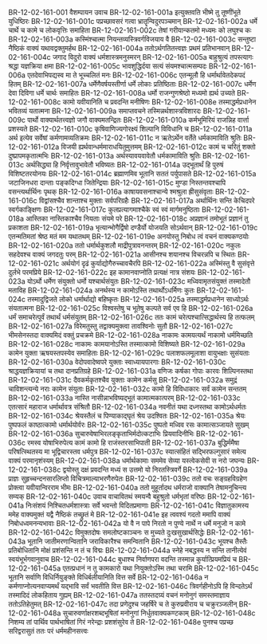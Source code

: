 BR-12-02-161-001  वैशम्पायन उवाच
BR-12-02-161-001a इत्युक्तवति भीष्मे तु तूष्णींभूते युधिष्ठिरः
BR-12-02-161-001c पप्रच्छावसरं गत्वा भ्रातॄन्विदुरपञ्चमान्
BR-12-02-161-002a धर्मे चार्थे च कामे च लोकवृत्तिः समाहिता
BR-12-02-161-002c तेषां गरीयान्कतमो मध्यमः को लघुश्च कः
BR-12-02-161-003a कस्मिंश्चात्मा नियन्तव्यस्त्रिवर्गविजयाय वै
BR-12-02-161-003c सन्तुष्टा नैष्ठिकं वाक्यं यथावद्वक्तुमर्हथ
BR-12-02-161-004a ततोऽर्थगतितत्त्वज्ञः प्रथमं प्रतिभानवान्
BR-12-02-161-004c जगाद विदुरो वाक्यं धर्मशास्त्रमनुस्मरन्
BR-12-02-161-005a बाहुश्रुत्यं तपस्त्यागः श्रद्धा यज्ञक्रिया क्षमा
BR-12-02-161-005c भावशुद्धिर्दया सत्यं संयमश्चात्मसम्पदः
BR-12-02-161-006a एतदेवाभिपद्यस्व मा ते भूच्चलितं मनः
BR-12-02-161-006c एतन्मूलौ हि धर्मार्थावेतदेकपदं हितम्
BR-12-02-161-007a धर्मेणैवर्षयस्तीर्णा धर्मे लोकाः प्रतिष्ठिताः
BR-12-02-161-007c धर्मेण देवा दिविगा धर्मे चार्थः समाहितः
BR-12-02-161-008a धर्मो राजन्गुणश्रेष्ठो मध्यमो ह्यर्थ उच्यते
BR-12-02-161-008c कामो यवीयानिति च प्रवदन्ति मनीषिणः
BR-12-02-161-008e तस्माद्धर्मप्रधानेन भवितव्यं यतात्मना
BR-12-02-161-009a समाप्तवचने तस्मिन्नर्थशास्त्रविशारदः
BR-12-02-161-009c पार्थो वाक्यार्थतत्त्वज्ञो जगौ वाक्यमतन्द्रितः
BR-12-02-161-010a कर्मभूमिरियं राजन्निह वार्त्ता प्रशस्यते
BR-12-02-161-010c कृषिवाणिज्यगोरक्ष्यं शिल्पानि विविधानि च
BR-12-02-161-011a अर्थ इत्येव सर्वेषां कर्मणामव्यतिक्रमः
BR-12-02-161-011c न ऋतेऽर्थेन वर्तेते धर्मकामाविति श्रुतिः
BR-12-02-161-012a विजयी ह्यर्थवान्धर्ममाराधयितुमुत्तमम्
BR-12-02-161-012c कामं च चरितुं शक्तो दुष्प्रापमकृतात्मभिः
BR-12-02-161-013a अर्थस्यावयवावेतौ धर्मकामाविति श्रुतिः
BR-12-02-161-013c अर्थसिद्ध्या हि निर्वृत्तावुभावेतौ भविष्यतः
BR-12-02-161-014a उद्भूतार्थं हि पुरुषं विशिष्टतरयोनयः
BR-12-02-161-014c ब्रह्माणमिव भूतानि सततं पर्युपासते
BR-12-02-161-015a जटाजिनधरा दान्ताः पङ्कदिग्धा जितेन्द्रियाः
BR-12-02-161-015c मुण्डा निस्तन्तवश्चापि वसन्त्यर्थार्थिनः पृथक्
BR-12-02-161-016a काषायवसनाश्चान्ये श्मश्रुला ह्रीसुसंवृताः
BR-12-02-161-016c विद्वांसश्चैव शान्ताश्च मुक्ताः सर्वपरिग्रहैः
BR-12-02-161-017a अर्थार्थिनः सन्ति केचिदपरे स्वर्गकाङ्क्षिणः
BR-12-02-161-017c कुलप्रत्यागमाश्चैके स्वं स्वं मार्गमनुष्ठिताः
BR-12-02-161-018a आस्तिका नास्तिकाश्चैव नियताः संयमे परे
BR-12-02-161-018c अप्रज्ञानं तमोभूतं प्रज्ञानं तु प्रकाशता
BR-12-02-161-019a भृत्यान्भोगैर्द्विषो दण्डैर्यो योजयति सोऽर्थवान्
BR-12-02-161-019c एतन्मतिमतां श्रेष्ठ मतं मम यथातथम्
BR-12-02-161-019e अनयोस्तु निबोध त्वं वचनं वाक्यकण्ठयोः
BR-12-02-161-020a ततो धर्मार्थकुशलौ माद्रीपुत्रावनन्तरम्
BR-12-02-161-020c नकुलः सहदेवश्च वाक्यं जगदतुः परम्
BR-12-02-161-021a आसीनश्च शयानश्च विचरन्नपि च स्थितः
BR-12-02-161-021c अर्थयोगं दृढं कुर्याद्योगैरुच्चावचैरपि
BR-12-02-161-022a अस्मिंस्तु वै सुसंवृत्ते दुर्लभे परमप्रिये
BR-12-02-161-022c इह कामानवाप्नोति प्रत्यक्षं नात्र संशयः
BR-12-02-161-023a योऽर्थो धर्मेण संयुक्तो धर्मो यश्चार्थसंयुतः
BR-12-02-161-023c मध्विवामृतसंयुक्तं तस्मादेतौ मताविह
BR-12-02-161-024a अनर्थस्य न कामोऽस्ति तथार्थोऽधर्मिणः कुतः
BR-12-02-161-024c तस्मादुद्विजते लोको धर्मार्थाद्यो बहिष्कृतः
BR-12-02-161-025a तस्माद्धर्मप्रधानेन साध्योऽर्थः संयतात्मना
BR-12-02-161-025c विश्वस्तेषु च भूतेषु कल्पते सर्व एव हि
BR-12-02-161-026a धर्मं समाचरेत्पूर्वं तथार्थं धर्मसंयुतम्
BR-12-02-161-026c ततः कामं चरेत्पश्चात्सिद्धार्थस्य हि तत्फलम्
BR-12-02-161-027a विरेमतुस्तु तद्वाक्यमुक्त्वा तावश्विनोः सुतौ
BR-12-02-161-027c भीमसेनस्तदा वाक्यमिदं वक्तुं प्रचक्रमे
BR-12-02-161-028a नाकामः कामयत्यर्थं नाकामो धर्ममिच्छति
BR-12-02-161-028c नाकामः कामयानोऽस्ति तस्मात्कामो विशिष्यते
BR-12-02-161-029a कामेन युक्ता ऋषयस्तपस्येव समाहिताः
BR-12-02-161-029c पलाशफलमूलाशा वायुभक्षाः सुसंयताः
BR-12-02-161-030a वेदोपवादेष्वपरे युक्ताः स्वाध्यायपारगाः
BR-12-02-161-030c श्राद्धयज्ञक्रियायां च तथा दानप्रतिग्रहे
BR-12-02-161-031a वणिजः कर्षका गोपाः कारवः शिल्पिनस्तथा
BR-12-02-161-031c दैवकर्मकृतश्चैव युक्ताः कामेन कर्मसु
BR-12-02-161-032a समुद्रं चाविशन्त्यन्ये नराः कामेन संयुताः
BR-12-02-161-032c कामो हि विविधाकारः सर्वं कामेन सन्ततम्
BR-12-02-161-033a नास्ति नासीन्नाभविष्यद्भूतं कामात्मकात्परम्
BR-12-02-161-033c एतत्सारं महाराज धर्मार्थावत्र संश्रितौ
BR-12-02-161-034a नवनीतं यथा दध्नस्तथा कामोऽर्थधर्मतः
BR-12-02-161-034c श्रेयस्तैलं च पिण्याकाद्घृतं श्रेय उदश्वितः
BR-12-02-161-035a श्रेयः पुष्पफलं काष्ठात्कामो धर्मार्थयोर्वरः
BR-12-02-161-035c पुष्पतो मध्विव रसः कामात्सञ्जायते सुखम्
BR-12-02-161-036a सुचारुवेषाभिरलङ्कृताभिर्मदोत्कटाभिः प्रियवादिनीभिः
BR-12-02-161-036c रमस्व योषाभिरुपेत्य कामं कामो हि राजंस्तरसाभिपाती
BR-12-02-161-037a बुद्धिर्ममैषा परिषत्स्थितस्य मा भूद्विचारस्तव धर्मपुत्र
BR-12-02-161-037c स्यात्संहितं सद्भिरफल्गुसारं समेत्य वाक्यं परमानृशंस्यम्
BR-12-02-161-038a धर्मार्थकामाः सममेव सेव्या यस्त्वेकसेवी स नरो जघन्यः
BR-12-02-161-038c द्वयोस्तु दक्षं प्रवदन्ति मध्यं स उत्तमो यो निरतस्त्रिवर्गे
BR-12-02-161-039a प्राज्ञः सुहृच्चन्दनसारलिप्तो विचित्रमाल्याभरणैरुपेतः
BR-12-02-161-039c ततो वचः सङ्ग्रहविग्रहेण प्रोक्त्वा यवीयान्विरराम भीमः
BR-12-02-161-040a ततो मुहूर्तादथ धर्मराजो वाक्यानि तेषामनुचिन्त्य सम्यक्
BR-12-02-161-040c उवाच वाचावितथं स्मयन्वै बहुश्रुतो धर्मभृतां वरिष्ठः
BR-12-02-161-041a निःसंशयं निश्चितधर्मशास्त्राः सर्वे भवन्तो विदितप्रमाणाः
BR-12-02-161-041c विज्ञातुकामस्य ममेह वाक्यमुक्तं यद्वै नैष्ठिकं तच्छ्रुतं मे
BR-12-02-161-041e इह त्ववश्यं गदतो ममापि वाक्यं निबोधध्वमनन्यभावाः
BR-12-02-161-042a यो वै न पापे निरतो न पुण्ये नार्थे न धर्मे मनुजो न कामे
BR-12-02-161-042c विमुक्तदोषः समलोष्टकाञ्चनः स मुच्यते दुःखसुखार्थसिद्धेः
BR-12-02-161-043a भूतानि जातीमरणान्वितानि जराविकारैश्च समन्वितानि
BR-12-02-161-043c भूयश्च तैस्तैः प्रतिबोधितानि मोक्षं प्रशंसन्ति न तं च विद्मः
BR-12-02-161-044a स्नेहे नबद्धस्य न सन्ति तानीत्येवं स्वयंभूर्भगवानुवाच
BR-12-02-161-044c बुधाश्च निर्वाणपरा वदन्ति तस्मान्न कुर्यात्प्रियमप्रियं च
BR-12-02-161-045a एतत्प्रधानं न तु कामकारो यथा नियुक्तोऽस्मि तथा चरामि
BR-12-02-161-045c भूतानि सर्वाणि विधिर्नियुङ्क्ते विधिर्बलीयानिति वित्त सर्वे
BR-12-02-161-046a न कर्मणाप्नोत्यनवाप्यमर्थं यद्भावि सर्वं भवतीति वित्त
BR-12-02-161-046c त्रिवर्गहीनोऽपि हि विन्दतेऽर्थं तस्मादिदं लोकहिताय गुह्यम्
BR-12-02-161-047a ततस्तदग्र्यं वचनं मनोनुगं समस्तमाज्ञाय ततोऽतिहेतुमत्
BR-12-02-161-047c तदा प्रणेदुश्च जहर्षिरे च ते कुरुप्रवीराय च चक्रुरञ्जलीन्
BR-12-02-161-048a सुचारुवर्णाक्षरशब्दभूषितां मनोनुगां निर्धुतवाक्यकण्टकाम्
BR-12-02-161-048c निशम्य तां पार्थिव पार्थभाषितां गिरं नरेन्द्राः प्रशशंसुरेव ते
BR-12-02-161-048e पुनश्च पप्रच्छ सरिद्वरासुतं ततः परं धर्ममहीनसत्त्वः

